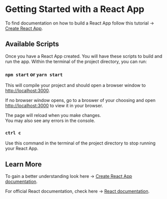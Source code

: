# Getting Started with a React App

To find documentation on how to build a React App follow this tutorial -> [Create React App](https://github.com/facebook/create-react-app).

## Available Scripts

Once you have a React App created. 
You will have these scripts to build and run the app.
Within the terminal of the project directory, you can run:

### `npm start` or `yarn start`

This will compile your project and should open a browser window to [http://localhost:3000](http://localhost:3000).

If no browser window opens, go to a broswer of your choosing and open [http://localhost:3000](http://localhost:3000) to view it in your browser.

The page will reload when you make changes.\
You may also see any errors in the console.

### `ctrl c`

Use this command in the terminal of the project directory to stop running your React App.

## Learn More

To gain a better understanding look here -> [Create React App documentation](https://facebook.github.io/create-react-app/docs/getting-started).

For official React documentation, check here -> [React documentation](https://reactjs.org/).